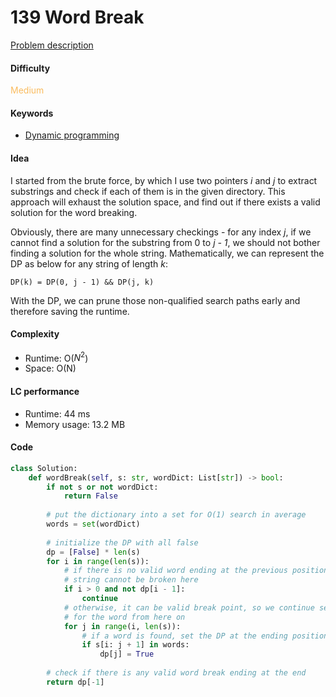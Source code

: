 139 Word Break
=======================
[Problem description](https://leetcode.com/problems/word-break/)

#### Difficulty
<span style="color:#FABC60">Medium</span>

#### Keywords
- [Dynamic programming](../categories/dp.md)

#### Idea
I started from the brute force, by which I use two pointers *i* and *j* to extract substrings and check if each of them is in the given directory. This approach will exhaust the solution space, and find out if there exists a valid solution for the word breaking. 

Obviously, there are many unnecessary checkings - for any index *j*, if we cannot find a solution for the substring from 0 to *j - 1*, we should not bother finding a solution for the whole string. Mathematically, we can represent the DP as below for any string of length *k*:

```
DP(k) = DP(0, j - 1) && DP(j, k)
```

With the DP, we can prune those non-qualified search paths early and therefore saving the runtime. 

#### Complexity
- Runtime: O($N^2$)
- Space: O(N)

#### LC performance
- Runtime: 44 ms
- Memory usage: 13.2 MB

#### Code
```python
class Solution:
    def wordBreak(self, s: str, wordDict: List[str]) -> bool:
        if not s or not wordDict:
            return False
        
        # put the dictionary into a set for O(1) search in average
        words = set(wordDict)
        
        # initialize the DP with all false
        dp = [False] * len(s)
        for i in range(len(s)):
            # if there is no valid word ending at the previous position, the 
            # string cannot be broken here
            if i > 0 and not dp[i - 1]:
                continue
            # otherwise, it can be valid break point, so we continue searching 
            # for the word from here on
            for j in range(i, len(s)):
                # if a word is found, set the DP at the ending position as true
                if s[i: j + 1] in words:
                    dp[j] = True
        
        # check if there is any valid word break ending at the end 
        return dp[-1]
```